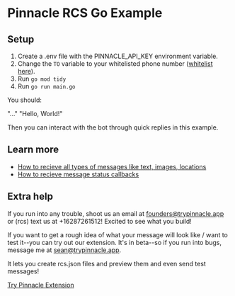 # Pinnacle RCS Go Example

## Setup

1. Create a .env file with the PINNACLE_API_KEY environment variable.
1. Change the `TO` variable to your whitelisted phone number ([whitelist here](https://dashboard.trypinnacle.app/settings/testing)).
1. Run `go mod tidy`
1. Run `go run main.go`

You should:

"..."
"Hello, World!"

Then you can interact with the bot through quick replies in this example.

## Learn more

- [How to recieve all types of messages like text, images, locations](https://docs.trypinnacle.app/api-reference/receive-msgs)
- [How to recieve message status callbacks](https://docs.trypinnacle.app/api-reference/receive-msg-statuses)

## Extra help

If you run into any trouble, shoot us an email at founders@trypinnacle.app or (rcs) text us at +16287261512! Excited to see what you build!

If you want to get a rough idea of what your message will look like / want to test it--you can try out our extension. It's in beta--so if you run into bugs, message me at sean@trypinnacle.app.

It lets you create rcs.json files and preview them and even send test messages!

[Try Pinnacle Extension](https://marketplace.visualstudio.com/items?itemName=PinnacleRCS.rbm)
